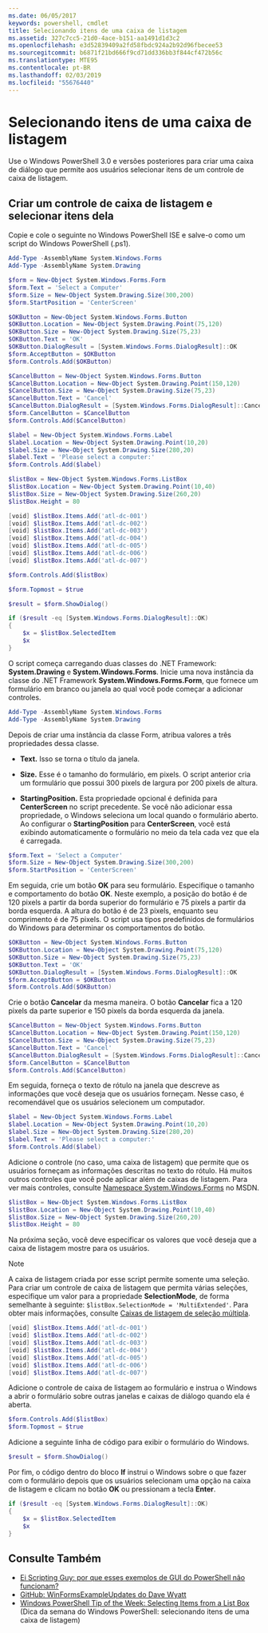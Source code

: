 ```yaml
---
ms.date: 06/05/2017
keywords: powershell, cmdlet
title: Selecionando itens de uma caixa de listagem
ms.assetid: 327c7cc5-21d0-4ace-b151-aa1491d1d3c2
ms.openlocfilehash: e3d52839409a2fd58fbdc924a2b92d96fbecee53
ms.sourcegitcommit: b6871f21bd666f9cd71dd336bb3f844cf472b56c
ms.translationtype: MTE95
ms.contentlocale: pt-BR
ms.lasthandoff: 02/03/2019
ms.locfileid: "55676440"
---
```

# <a name="selecting-items-from-a-list-box"></a>Selecionando itens de uma caixa de listagem

Use o Windows PowerShell 3.0 e versões posteriores para criar uma caixa de diálogo que permite aos usuários selecionar itens de um controle de caixa de listagem.

## <a name="create-a-list-box-control-and-select-items-from-it"></a>Criar um controle de caixa de listagem e selecionar itens dela

Copie e cole o seguinte no Windows PowerShell ISE e salve-o como um script do Windows PowerShell (.ps1).

```powershell
Add-Type -AssemblyName System.Windows.Forms
Add-Type -AssemblyName System.Drawing

$form = New-Object System.Windows.Forms.Form
$form.Text = 'Select a Computer'
$form.Size = New-Object System.Drawing.Size(300,200)
$form.StartPosition = 'CenterScreen'

$OKButton = New-Object System.Windows.Forms.Button
$OKButton.Location = New-Object System.Drawing.Point(75,120)
$OKButton.Size = New-Object System.Drawing.Size(75,23)
$OKButton.Text = 'OK'
$OKButton.DialogResult = [System.Windows.Forms.DialogResult]::OK
$form.AcceptButton = $OKButton
$form.Controls.Add($OKButton)

$CancelButton = New-Object System.Windows.Forms.Button
$CancelButton.Location = New-Object System.Drawing.Point(150,120)
$CancelButton.Size = New-Object System.Drawing.Size(75,23)
$CancelButton.Text = 'Cancel'
$CancelButton.DialogResult = [System.Windows.Forms.DialogResult]::Cancel
$form.CancelButton = $CancelButton
$form.Controls.Add($CancelButton)

$label = New-Object System.Windows.Forms.Label
$label.Location = New-Object System.Drawing.Point(10,20)
$label.Size = New-Object System.Drawing.Size(280,20)
$label.Text = 'Please select a computer:'
$form.Controls.Add($label)

$listBox = New-Object System.Windows.Forms.ListBox
$listBox.Location = New-Object System.Drawing.Point(10,40)
$listBox.Size = New-Object System.Drawing.Size(260,20)
$listBox.Height = 80

[void] $listBox.Items.Add('atl-dc-001')
[void] $listBox.Items.Add('atl-dc-002')
[void] $listBox.Items.Add('atl-dc-003')
[void] $listBox.Items.Add('atl-dc-004')
[void] $listBox.Items.Add('atl-dc-005')
[void] $listBox.Items.Add('atl-dc-006')
[void] $listBox.Items.Add('atl-dc-007')

$form.Controls.Add($listBox)

$form.Topmost = $true

$result = $form.ShowDialog()

if ($result -eq [System.Windows.Forms.DialogResult]::OK)
{
    $x = $listBox.SelectedItem
    $x
}
```

O script começa carregando duas classes do .NET Framework: **System.Drawing** e **System.Windows.Forms**. Inicie uma nova instância da classe do .NET Framework **System.Windows.Forms.Form**, que fornece um formulário em branco ou janela ao qual você pode começar a adicionar controles.

```powershell
Add-Type -AssemblyName System.Windows.Forms
Add-Type -AssemblyName System.Drawing
```

Depois de criar uma instância da classe Form, atribua valores a três propriedades dessa classe.

- **Text.** Isso se torna o título da janela.

- **Size.** Esse é o tamanho do formulário, em pixels. O script anterior cria um formulário que possui 300 pixels de largura por 200 pixels de altura.

- **StartingPosition.** Esta propriedade opcional é definida para **CenterScreen** no script precedente. Se você não adicionar essa propriedade, o Windows seleciona um local quando o formulário aberto. Ao configurar o **StartingPosition** para **CenterScreen**, você está exibindo automaticamente o formulário no meio da tela cada vez que ela é carregada.

```powershell
$form.Text = 'Select a Computer'
$form.Size = New-Object System.Drawing.Size(300,200)
$form.StartPosition = 'CenterScreen'
```

Em seguida, crie um botão **OK** para seu formulário. Especifique o tamanho e comportamento do botão **OK**. Neste exemplo, a posição do botão é de 120 pixels a partir da borda superior do formulário e 75 pixels a partir da borda esquerda. A altura do botão é de 23 pixels, enquanto seu comprimento é de 75 pixels. O script usa tipos predefinidos de formulários do Windows para determinar os comportamentos do botão.

```powershell
$OKButton = New-Object System.Windows.Forms.Button
$OKButton.Location = New-Object System.Drawing.Point(75,120)
$OKButton.Size = New-Object System.Drawing.Size(75,23)
$OKButton.Text = 'OK'
$OKButton.DialogResult = [System.Windows.Forms.DialogResult]::OK
$form.AcceptButton = $OKButton
$form.Controls.Add($OKButton)
```

Crie o botão **Cancelar** da mesma maneira. O botão **Cancelar** fica a 120 pixels da parte superior e 150 pixels da borda esquerda da janela.

```powershell
$CancelButton = New-Object System.Windows.Forms.Button
$CancelButton.Location = New-Object System.Drawing.Point(150,120)
$CancelButton.Size = New-Object System.Drawing.Size(75,23)
$CancelButton.Text = 'Cancel'
$CancelButton.DialogResult = [System.Windows.Forms.DialogResult]::Cancel
$form.CancelButton = $CancelButton
$form.Controls.Add($CancelButton)
```

Em seguida, forneça o texto de rótulo na janela que descreve as informações que você deseja que os usuários forneçam. Nesse caso, é recomendável que os usuários selecionem um computador.

```powershell
$label = New-Object System.Windows.Forms.Label
$label.Location = New-Object System.Drawing.Point(10,20)
$label.Size = New-Object System.Drawing.Size(280,20)
$label.Text = 'Please select a computer:'
$form.Controls.Add($label)
```

Adicione o controle (no caso, uma caixa de listagem) que permite que os usuários forneçam as informações descritas no texto do rótulo. Há muitos outros controles que você pode aplicar além de caixas de listagem. Para ver mais controles, consulte [Namespace System.Windows.Forms](https://msdn.microsoft.com/library/k50ex0x9(v=vs.110).aspx) no MSDN.

```powershell
$listBox = New-Object System.Windows.Forms.ListBox
$listBox.Location = New-Object System.Drawing.Point(10,40)
$listBox.Size = New-Object System.Drawing.Size(260,20)
$listBox.Height = 80
```

Na próxima seção, você deve especificar os valores que você deseja que a caixa de listagem mostre para os usuários.

> [!NOTE]
> A caixa de listagem criada por esse script permite somente uma seleção. Para criar um controle de caixa de listagem que permita várias seleções, especifique um valor para a propriedade **SelectionMode**, de forma semelhante à seguinte: `$listBox.SelectionMode = 'MultiExtended'`. Para obter mais informações, consulte [Caixas de listagem de seleção múltipla](Multiple-selection-List-Boxes.md).

```powershell
[void] $listBox.Items.Add('atl-dc-001')
[void] $listBox.Items.Add('atl-dc-002')
[void] $listBox.Items.Add('atl-dc-003')
[void] $listBox.Items.Add('atl-dc-004')
[void] $listBox.Items.Add('atl-dc-005')
[void] $listBox.Items.Add('atl-dc-006')
[void] $listBox.Items.Add('atl-dc-007')
```

Adicione o controle de caixa de listagem ao formulário e instrua o Windows a abrir o formulário sobre outras janelas e caixas de diálogo quando ela é aberta.

```powershell
$form.Controls.Add($listBox)
$form.Topmost = $true
```

Adicione a seguinte linha de código para exibir o formulário do Windows.

```powershell
$result = $form.ShowDialog()
```

Por fim, o código dentro do bloco **If** instrui o Windows sobre o que fazer com o formulário depois que os usuários selecionam uma opção na caixa de listagem e clicam no botão **OK** ou pressionam a tecla **Enter**.

```powershell
if ($result -eq [System.Windows.Forms.DialogResult]::OK)
{
    $x = $listBox.SelectedItem
    $x
}
```

## <a name="see-also"></a>Consulte Também

- [Ei Scripting Guy: por que esses exemplos de GUI do PowerShell não funcionam?](https://go.microsoft.com/fwlink/?LinkId=506644)
- [GitHub: WinFormsExampleUpdates do Dave Wyatt](https://github.com/dlwyatt/WinFormsExampleUpdates)
- [Windows PowerShell Tip of the Week: Selecting Items from a List Box](https://technet.microsoft.com/library/ff730949.aspx) (Dica da semana do Windows PowerShell: selecionando itens de uma caixa de listagem)